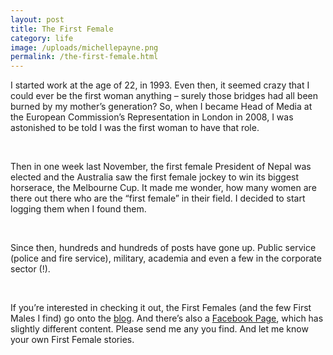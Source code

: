 ```yaml
---
layout: post
title: The First Female
category: life
image: /uploads/michellepayne.png
permalink: /the-first-female.html
---
```



I started work at the age of 22, in 1993. Even then, it seemed crazy that I could ever be the first woman anything – surely those bridges had all been burned by my mother’s generation? So, when I became Head of Media at the European Commission’s Representation in London in 2008, I was astonished to be told I was the first woman to have that role.

&nbsp;

Then in one week last November, the first female President of Nepal was elected and the Australia saw the first female jockey to win its biggest horserace, the Melbourne Cup. It made me wonder, how many women are there out there who are the “first female” in their field. I decided to start logging them when I found them.

&nbsp;

Since then, hundreds and hundreds of posts have gone up. Public service (police and fire service), military, academia and even a few in the corporate sector (!).

&nbsp;

If you’re interested in checking it out, the First Females (and the few First Males I find) go onto the&nbsp;[blog](https://thefirstfemale.tumblr.com/). And there’s also a&nbsp;[Facebook Page](https://www.facebook.com/thefirstfemale/), which has slightly different content. Please send me any you find. And let me know your own First Female stories.